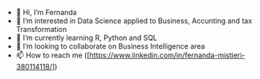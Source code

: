 - 👋 Hi, I’m Fernanda
- 👀 I’m interested in Data Science applied to Business, Accunting and tax Transformation
- 🌱 I’m currently learning R, Python and SQL
- 💞️ I’m looking to collaborate on Business Intelligence area
- 📫 How to reach me ([https://www.linkedin.com/in/fernanda-mistieri-380114118/])

<!---
yamimembyra/yamimembyra is a ✨ special ✨ repository because its `README.md` (this file) appears on your GitHub profile.
You can click the Preview link to take a look at your changes.
--->
